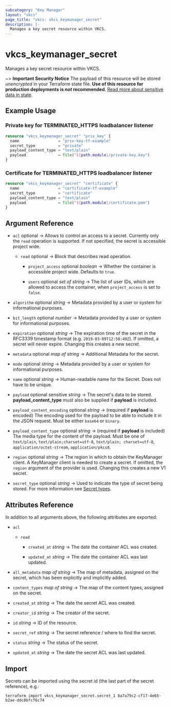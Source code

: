 ```yaml
---
subcategory: "Key Manager"
layout: "vkcs"
page_title: "vkcs: vkcs_keymanager_secret"
description: |-
  Manages a key secret resource within VKCS.
---
```


# vkcs_keymanager_secret

Manages a key secret resource within VKCS.

~> **Important Security Notice** The payload of this resource will be stored *unencrypted* in your Terraform state file. **Use of this resource for production deployments is *not* recommended**. [Read more about sensitive data in state](https://www.terraform.io/docs/language/state/sensitive-data.html).

## Example Usage
### Private key for TERMINATED_HTTPS loadbalancer listener
```terraform
resource "vkcs_keymanager_secret" "priv_key" {
  name                 = "priv-key-tf-example"
  secret_type          = "private"
  payload_content_type = "text/plain"
  payload              = file("${path.module}/private-key.key")
}
```

### Certificate for TERMINATED_HTTPS loadbalancer listener
```terraform
resource "vkcs_keymanager_secret" "certificate" {
  name                 = "certificate-tf-example"
  secret_type          = "certificate"
  payload_content_type = "text/plain"
  payload              = file("${path.module}/certificate.pem")
}
```

## Argument Reference
- `acl` optional &rarr;  Allows to control an access to a secret. Currently only the `read` operation is supported. If not specified, the secret is accessible project wide.
  - `read` optional &rarr;  Block that describes read operation.
    - `project_access` optional *boolean* &rarr;  Whether the container is accessible project wide. Defaults to `true`.

    - `users` optional *set of* *string* &rarr;  The list of user IDs, which are allowed to access the container, when `project_access` is set to `false`.

- `algorithm` optional *string* &rarr;  Metadata provided by a user or system for informational purposes.

- `bit_length` optional *number* &rarr;  Metadata provided by a user or system for informational purposes.

- `expiration` optional *string* &rarr;  The expiration time of the secret in the RFC3339 timestamp format (e.g. `2019-03-09T12:58:49Z`). If omitted, a secret will never expire. Changing this creates a new secret.

- `metadata` optional *map of* *string* &rarr;  Additional Metadata for the secret.

- `mode` optional *string* &rarr;  Metadata provided by a user or system for informational purposes.

- `name` optional *string* &rarr;  Human-readable name for the Secret. Does not have to be unique.

- `payload` optional sensitive *string* &rarr;  The secret's data to be stored. **payload\_content\_type** must also be supplied if **payload** is included.

- `payload_content_encoding` optional *string* &rarr;  (required if **payload** is encoded) The encoding used for the payload to be able to include it in the JSON request. Must be either `base64` or `binary`.

- `payload_content_type` optional *string* &rarr;  (required if **payload** is included) The media type for the content of the payload. Must be one of `text/plain`, `text/plain;charset=utf-8`, `text/plain; charset=utf-8`, `application/octet-stream`, `application/pkcs8`.

- `region` optional *string* &rarr;  The region in which to obtain the KeyManager client. A KeyManager client is needed to create a secret. If omitted, the `region` argument of the provider is used. Changing this creates a new V1 secret.

- `secret_type` optional *string* &rarr;  Used to indicate the type of secret being stored. For more information see [Secret types](https://docs.openstack.org/barbican/latest/api/reference/secret_types.html).


## Attributes Reference
In addition to all arguments above, the following attributes are exported:
- `acl` 
  - `read` 
    - `created_at` *string* &rarr;  The date the container ACL was created.

    - `updated_at` *string* &rarr;  The date the container ACL was last updated.

- `all_metadata` *map of* *string* &rarr;  The map of metadata, assigned on the secret, which has been explicitly and implicitly added.

- `content_types` *map of* *string* &rarr;  The map of the content types, assigned on the secret.

- `created_at` *string* &rarr;  The date the secret ACL was created.

- `creator_id` *string* &rarr;  The creator of the secret.

- `id` *string* &rarr;  ID of the resource.

- `secret_ref` *string* &rarr;  The secret reference / where to find the secret.

- `status` *string* &rarr;  The status of the secret.

- `updated_at` *string* &rarr;  The date the secret ACL was last updated.



## Import

Secrets can be imported using the secret id (the last part of the secret reference), e.g.:

```shell
terraform import vkcs_keymanager_secret.secret_1 8a7a79c2-cf17-4e65-b2ae-ddc8bfcf6c74
```
